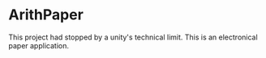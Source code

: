 # ArithPaper
This project had stopped by a unity's technical limit.
This is an electronical paper application.
